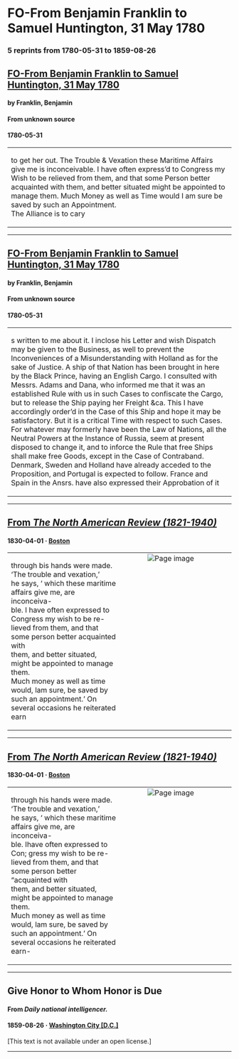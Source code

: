 
# FO-From Benjamin Franklin to Samuel Huntington, 31 May 1780

### 5 reprints from 1780-05-31 to 1859-08-26

## [FO-From Benjamin Franklin to Samuel Huntington, 31 May 1780](https://founders.archives.gov/documents/Franklin/01-32-02-0322)

#### by Franklin, Benjamin

#### From unknown source

#### 1780-05-31

<table style="width: 100%;"><tr><td style="width: 50%">

 to get her out. The Trouble &amp; Vexation these Maritime Affairs give me is inconceivable. I have often express’d to Congress my Wish to be relieved from them, and that some Person better acquainted with them, and better situated might be appointed to manage them. Much Money as well as Time would I am sure be saved by such an Appointment.  
The Alliance is to cary
</td></tr></table>

---

## [FO-From Benjamin Franklin to Samuel Huntington, 31 May 1780](https://founders.archives.gov/documents/Franklin/01-32-02-0322)

#### by Franklin, Benjamin

#### From unknown source

#### 1780-05-31

<table style="width: 100%;"><tr><td style="width: 50%">

s written to me about it. I inclose his Letter and wish Dispatch may be given to the Business, as well to prevent the Inconveniences of a Misunderstanding with Holland as for the sake of Justice. A ship of that Nation has been brought in here by the Black Prince, having an English Cargo. I consulted with Messrs. Adams and Dana, who informed me that it was an established Rule with us in such Cases to confiscate the Cargo, but to release the Ship paying her Freight &amp;ca. This I have accordingly order’d in the Case of this Ship and hope it may be satisfactory. But it is a critical Time with respect to such Cases. For whatever may formerly have been the Law of Nations, all the Neutral Powers at the Instance of Russia, seem at present disposed to change it, and to inforce the Rule that free Ships shall make free Goods, except in the Case of Contraband. Denmark, Sweden and Holland have already acceded to the Proposition, and Portugal is expected to follow. France and Spain in the Ansrs. have also expressed their Approbation of it
</td></tr></table>

---

## [From _The North American Review (1821-1940)_](https://archive.org/details/sim_north-american-review_1830-04_30_67/page/n216/mode/1up?view=theater)

#### 1830-04-01 &middot; [Boston](http://dbpedia.org/resource/Boston)

<table style="width: 100%;"><tr><td style="width: 50%">

  
through bis hands were made. ‘The trouble and vexation,’  
he says, ‘ which these maritime affairs give me, are inconceiva-  
ble. I have often expressed to Congress my wish to be re-  
lieved from them, and that some person better acquainted with  
them, and better situated, might be appointed to manage them.  
Much money as well as time would, lam sure, be saved by  
such an appointment.’ On several occasions he reiterated earn
</td><td style="width: 50%; max-height: 75%; margin: auto; display: block;">
<img alt="Page image" src="https://iiif.archive.org/iiif/sim_north-american-review_1830-04_30_67&#0036;216/pct:14.993438,22.496291,66.765092,10.608309/600,/0/default.jpg"/>
</td>
</tr></table>

---

## [From _The North American Review (1821-1940)_](https://archive.org/details/sim_north-american-review_1830-04_31_67/page/n216/mode/1up?view=theater)

#### 1830-04-01 &middot; [Boston](http://dbpedia.org/resource/Boston)

<table style="width: 100%;"><tr><td style="width: 50%">

  
through his hands were made. ‘The trouble and vexation,’  
he says, ‘ which these maritime affairs give me, are inconceiva-  
ble. Ihave often expressed to Con; gress my wish to be re-  
lieved from them, and that some person better “acquainted with  
them, and better situated, might be appointed to manage them.  
Much money as well as time would, lam sure, be saved by  
such an appointment.’ On several occasions he reiterated earn-
</td><td style="width: 50%; max-height: 75%; margin: auto; display: block;">
<img alt="Page image" src="https://iiif.archive.org/iiif/sim_north-american-review_1830-04_31_67&#0036;216/pct:10.356201,22.765152,66.754617,10.909091/600,/0/default.jpg"/>
</td>
</tr></table>

---

## Give Honor to Whom Honor is Due

#### From _Daily national intelligencer._

#### 1859-08-26 &middot; [Washington City [D.C.]](http://dbpedia.org/resource/Washington%2C_D.C.)

[This text is not available under an open license.]

---

